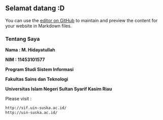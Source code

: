 ## Selamat datang :D

You can use the [editor on GitHub](https://github.com/dayatpasla/ocu/edit/master/README.md) to maintain and preview the content for your website in Markdown files.

### Tentang Saya

**Nama  : M. Hidayatullah**

**NIM   : 11453101577**

**Program Studi Sistem Informasi**

**Fakultas Sains dan Teknologi**

**Universitas Islam Negeri Sultan Syarif Kasim Riau**

Please visit :

```markdown
http://sif.uin-suska.ac.id/
http://uin-suska.ac.id/

